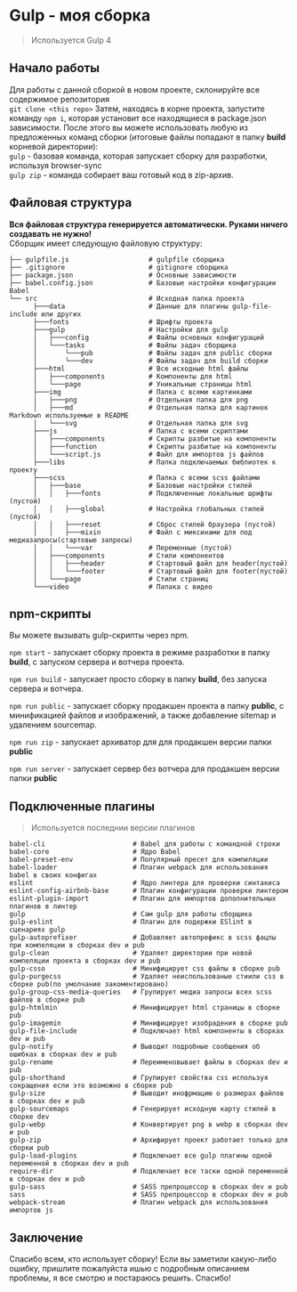 # Gulp - моя сборка

> Используется Gulp 4

## Начало работы

Для работы с данной сборкой в новом проекте, склонируйте все содержимое репозитория <br>
`git clone <this repo>`
Затем, находясь в корне проекта, запустите команду `npm i`, которая установит все находящиеся в package.json зависимости.
После этого вы можете использовать любую из предложенных команд сборки (итоговые файлы попадают в папку __build__ корневой директории): <br>
`gulp` - базовая команда, которая запускает сборку для разработки, используя browser-sync  
`gulp zip` - команда собирает ваш готовый код в zip-архив.  

## Файловая структура
**Вся файловая структура генерируется автоматически. Руками ничего создавать не нужно!**  
Сборщик имеет следующую файловую структуру:  
```
├── gulpfile.js                    # gulpfile сборщика  
├── .gitignore                     # gitignore сборщика  
├── package.json                   # Основные зависимости  
├── babel.config.json              # Базовые настройки конфигурации Babel 
└── src                            # Исходная папка проекта  
      ├───data                     # Данные для плагины gulp-file-include или других  
      ├───fonts                    # Шрифты проекта  
      ├───gulp                     # Настройки для gulp  
      │   ├───config               # Файлы основных конфигураций  
      │   └───tasks                # Файлы задач сборщика  
      │       └───pub              # Файлы задач для public сборки    
      │       └───dev              # Файлы задач для build сборки    
      ├───html                     # Все исходные html файлы  
      │   ├───components           # Компоненты для html  
      │   └───page                 # Уникальные страницы html  
      ├───img                      # Папка с всеми картинками  
      │   ├───png                  # Отдельная папка для png  
      │   ├───md                   # Отдельная папка для картинок Markdown используемые в README  
      │   └───svg                  # Отдельная папка для svg  
      ├───js                       # Папка с всеми скриптами  
      │   ├───components           # Скрипты разбитые на компоненты  
      │   ├───function             # Скрипты разбитые на компоненты  
      │   └───script.js            # Файл для импортов js файлов  
      ├───libs                     # Папка подключаемых библиотек к проекту  
      ├───scss                     # Папка с всеми scss файлами  
      │   ├───base                 # Базовые настройки стилей   
      │   │   ├───fonts            # Подключенные локальные шрифты (пустой)  
      │   │   ├───global           # Настройка глобальных стилей (пустой)  
      │   │   ├───reset            # Сброс стилей браузера (пустой)  
      │   │   ├───mixin            # Файл с миксинами для под медиазапросы(стартовые запросы)  
      │   │   └───var              # Переменные (пустой) 
      │   ├───components           # Стили компонентов  
      │   │   ├───header           # Стартовый файл для header(пустой)  
      │   │   └───footer           # Стартовый файл для footer(пустой)  
      │   └───page                 # Стили страниц  
      └───video                    # Папака с видео   
```

## npm-скрипты  

Вы можете вызывать gulp-скрипты через npm.  

`npm start` - запускает сборку проекта в режиме разработки в папку __build__, с запуском сервера и вотчера проекта.  

`npm run build` - запускает просто сборку в папку __build__, без запуска сервера и вотчера.  

`npm run public` - запускает сборку продакшен проекта в папку __public__,  с минификацией файлов и изображений, а также добавление sitemap и удалением sourcemap.  

`npm run zip` - запускает архиватор для для продакшен версии папки __public__  

`npm run server` - запускает сервер без вотчера для продакшен версии папки __public__  


## Подключенные плагины   
> Используется последнии версии плагинов
```
babel-cli                      # Babel для работы с командной строки  
babel-core                     # Ядро Babel  
babel-preset-env               # Популярный пресет для компиляции  
babel-loader                   # Плагин webpack для использования babel в своих конфигах  
eslint                         # Ядро линтера для проверки синтакиса  
eslint-config-airbnb-base      # Плагин конфигурации проверки линтером  
eslint-plugin-import           # Плагин для импортов дополнительных плагинов в линтер  
gulp                           # Сам gulp для работы сборщика  
gulp-eslint                    # Плагин для подержки ESlint в сценариях gulp 
gulp-autoprefixer              # Добавляет автопрефикс в scss фацлы при компеляции в сборках dev и pub  
gulp-clean                     # Удаляет директории при новой компеляции проекта в сборках dev и pub  
gulp-csso                      # Минифицирует css файлы в сборке pub  
gulp-purgecss                  # Удаляет неиспользованые стиили css в сборке pub(по умолчание закоментировано)  
gulp-group-css-media-queries   # Групирует медиа запросы всех scss файлов в сборке pub  
gulp-htmlmin                   # Минифицирует html страницы в сборке pub  
gulp-imagemin                  # Минифицирует изобрадения в сборке pub  
gulp-file-include              # Подключает html компоненты в сборках dev и pub  
gulp-notify                    # Выводит подробные сообщения об ошибках в сборках dev и pub  
gulp-rename                    # Переименовывает файлы в сборках dev и pub  
gulp-shorthand                 # Групирует свойства css используя сокращения если это возможно в сборке pub  
gulp-size                      # Выводит инофрмацию о размерах файлов в сборках dev и pub  
gulp-sourcemaps                # Генерирует исходную карту стилей в сборке dev  
gulp-webp                      # Конвертирует png в webp в сборках dev и pub  
gulp-zip                       # Архифирует проект работает только для сборки pub  
gulp-load-plugins              # Подключает все gulp плагины одной переменной в сборках dev и pub  
require-dir                    # Подключает все таски одной переменной  в сборках dev и pub  
gulp-sass                      # SASS препроцессор в сборках dev и pub  
sass                           # SASS препроцессор в сборках dev и pub  
webpack-stream                 # Плагин webpack для использования импортов js  

```

## Заключение

Спасибо всем, кто использует сборку! Если вы заметили какую-либо ошибку, пришлите пожалуйста ишью с подробным описанием проблемы, я все смотрю и постараюсь решить. Спасибо!